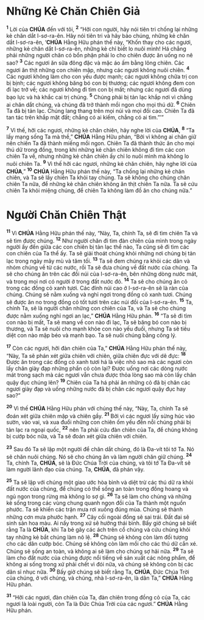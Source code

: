 # Những Kẻ Chăn Chiên Giả
<sup><b>1</b></sup> Lời của **CHÚA** đến với tôi, <sup><b>2</b></sup> “Hỡi con người, hãy nói tiên tri chống lại những kẻ chăn dắt I-sơ-ra-ên. Hãy nói tiên tri và hãy bảo chúng, những kẻ chăn dắt I-sơ-ra-ên, ‘**CHÚA** Hằng Hữu phán thế này, “Khốn thay cho các ngươi, những kẻ chăn dắt I-sơ-ra-ên, những kẻ chỉ biết lo nuôi mình! Há chẳng phải những người chăn có bổn phận phải lo cho chiên được ăn uống no nê sao? <sup><b>3</b></sup> Các ngươi ăn sữa đông đặc và mặc áo ấm bằng lông chiên. Các ngươi ăn thịt những con chiên mập, nhưng các ngươi không nuôi chiên. <sup><b>4</b></sup> Các ngươi không làm cho con yếu được mạnh; các ngươi không chữa trị con bị bịnh; các ngươi không băng bó con bị thương; các ngươi không đem con đi lạc trở về; các ngươi không đi tìm con bị mất; nhưng các ngươi đã dùng bạo lực và hà khắc cai trị chúng. <sup><b>5</b></sup> Chúng phải bị tản lạc khắp nơi vì chẳng ai chăn dắt chúng, và chúng đã trở thành mồi ngon cho mọi thú dữ. <sup><b>6</b></sup> Chiên Ta đã bị tản lạc. Chúng lang thang trên mọi núi và mọi đồi cao. Chiên Ta đã tan tác trên khắp mặt đất; chẳng có ai kiếm, chẳng có ai tìm.”’”

<sup><b>7</b></sup> Vì thế, hỡi các ngươi, những kẻ chăn chiên, hãy nghe lời của **CHÚA**, <sup><b>8</b></sup> “Ta lấy mạng sống Ta mà thề,” **CHÚA** Hằng Hữu phán, “Bởi vì không ai chăn giữ nên chiên Ta đã thành miếng mồi ngon. Chiên Ta đã thành thức ăn cho mọi thú dữ trong đồng, trong khi những kẻ chăn chiên không đi tìm các con chiên Ta về, nhưng những kẻ chăn chiên ấy chỉ lo nuôi mình mà không lo nuôi chiên Ta. <sup><b>9</b></sup> Vì thế hỡi các ngươi, những kẻ chăn chiên, hãy nghe lời của **CHÚA**,” <sup><b>10</b></sup> **CHÚA** Hằng Hữu phán thế này, “Ta chống lại những kẻ chăn chiên, và Ta sẽ lấy chiên Ta khỏi tay chúng. Ta sẽ không cho chúng chăn chiên Ta nữa, để những kẻ chăn chiên không ăn thịt chiên Ta nữa. Ta sẽ cứu chiên Ta khỏi miệng chúng, để chiên Ta không làm đồ ăn cho chúng nữa.”

# Người Chăn Chiên Thật
<sup><b>11</b></sup> Vì **CHÚA** Hằng Hữu phán thế này, “Này, Ta, chính Ta, sẽ đi tìm chiên Ta và sẽ tìm được chúng. <sup><b>12</b></sup> Như người chăn đi tìm đàn chiên của mình trong ngày người ấy đến giữa các con chiên bị tản lạc thể nào, Ta cũng sẽ đi tìm các con chiên của Ta thể ấy. Ta sẽ giải thoát chúng khỏi những nơi chúng bị tản lạc trong ngày mây mù và tăm tối. <sup><b>13</b></sup> Ta sẽ đem chúng ra khỏi các dân và nhóm chúng về từ các nước, rồi Ta sẽ đưa chúng về đất nước của chúng. Ta sẽ cho chúng ăn trên các đồi núi của I-sơ-ra-ên, bên những dòng nước mát, và trong mọi nơi có người ở trong đất nước đó. <sup><b>14</b></sup> Ta sẽ cho chúng ăn cỏ trong các đồng cỏ xanh tươi. Các đỉnh núi cao ở I-sơ-ra-ên sẽ là ràn của chúng. Chúng sẽ nằm xuống và nghỉ ngơi trong đồng cỏ xanh tươi. Chúng sẽ được ăn no trong đồng cỏ tốt tươi trên các núi đồi của I-sơ-ra-ên. <sup><b>15</b></sup> Ta, chính Ta, sẽ là người chăn những con chiên của Ta, và Ta sẽ cho chúng được nằm xuống nghỉ ngơi an lạc,” **CHÚA** Hằng Hữu phán. <sup><b>16</b></sup> “Ta sẽ đi tìm con nào bị mất, Ta sẽ mang về con nào đi lạc, Ta sẽ băng bó con nào bị thương, và Ta sẽ nuôi cho mạnh khỏe con nào yếu đuối, nhưng Ta sẽ tiêu diệt con nào mập béo và mạnh bạo. Ta sẽ nuôi chúng bằng công lý.

<sup><b>17</b></sup> Còn các ngươi, hỡi đàn chiên của Ta,” **CHÚA** Hằng Hữu phán thế này, “Này, Ta sẽ phán xét giữa chiên với chiên, giữa chiên đực với dê đực: <sup><b>18</b></sup> Được ăn trong các đồng cỏ xanh tươi há là việc nhỏ sao mà các ngươi còn lấy chân giày đạp những phần cỏ còn lại? Được uống nơi các dòng nước mát trong sạch mà các ngươi vẫn chưa được thỏa lòng sao mà còn lấy chân quậy đục chúng lên? <sup><b>19</b></sup> Chiên của Ta há phải ăn những cỏ đã bị chân các ngươi giày đạp và uống những nước đã bị chân các ngươi quậy đục hay sao?”

<sup><b>20</b></sup> Vì thế **CHÚA** Hằng Hữu phán với chúng thế này, “Này, Ta, chính Ta sẽ đoán xét giữa chiên mập và chiên gầy. <sup><b>21</b></sup> Bởi vì các ngươi lấy sừng húc vào sườn, vào vai, và xua đuổi những con chiên ốm yếu đến nỗi chúng phải bị tản lạc ra ngoại quốc, <sup><b>22</b></sup> nên Ta phải cứu đàn chiên của Ta, để chúng không bị cướp bóc nữa, và Ta sẽ đoán xét giữa chiên với chiên.

<sup><b>23</b></sup> Sau đó Ta sẽ lập một người để chăn dắt chúng, đó là Đa-vít tôi tớ Ta. Nó sẽ chăn nuôi chúng. Nó sẽ cho chúng ăn và làm người chăn giữ chúng. <sup><b>24</b></sup> Ta, chính Ta, **CHÚA**, sẽ là Đức Chúa Trời của chúng, và tôi tớ Ta Đa-vít sẽ làm người lãnh đạo của chúng. Ta, **CHÚA**, đã phán vậy.

<sup><b>25</b></sup> Ta sẽ lập với chúng một giao ước hòa bình và diệt trừ các thú dữ ra khỏi đất nước của chúng, để chúng có thể sống an toàn trong đồng hoang và ngủ ngon trong rừng mà không lo sợ gì. <sup><b>26</b></sup> Ta sẽ làm cho chúng và những kẻ sống trong các vùng chung quanh ngọn đồi của Ta thành một nguồn phước. Ta sẽ khiến các trận mưa rơi xuống đúng mùa. Chúng sẽ thành những cơn mưa phước hạnh. <sup><b>27</b></sup> Cây cối ngoài đồng sẽ sai trái. Đất đai sẽ sinh sản hoa màu. Ai nấy trong xứ sẽ hưởng thái bình. Bấy giờ chúng sẽ biết rằng Ta là **CHÚA**, khi Ta bẻ gãy các ách trên cổ chúng và cứu chúng khỏi tay những kẻ bắt chúng làm nô lệ. <sup><b>28</b></sup> Chúng sẽ không còn làm đối tượng cho các dân cướp bóc. Chúng sẽ không còn làm mồi cho các thú dữ cắn xé. Chúng sẽ sống an toàn, và không ai sẽ làm cho chúng sợ hãi nữa. <sup><b>29</b></sup> Ta sẽ làm cho đất nước của chúng được nổi tiếng về sản xuất các nông phẩm, để không ai sống trong xứ phải chết vì đói nữa, và chúng sẽ không còn bị các dân sỉ nhục nữa. <sup><b>30</b></sup> Bấy giờ chúng sẽ biết rằng Ta, **CHÚA**, Đức Chúa Trời của chúng, ở với chúng, và chúng, nhà I-sơ-ra-ên, là dân Ta,” **CHÚA** Hằng Hữu phán.

<sup><b>31</b></sup> “Hỡi các ngươi, đàn chiên của Ta, đàn chiên trong đồng cỏ của Ta, các ngươi là loài người, còn Ta là Đức Chúa Trời của các ngươi.” **CHÚA** Hằng Hữu phán.